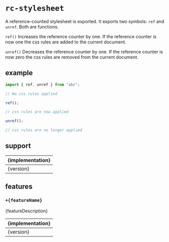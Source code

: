 # `rc-stylesheet`

A reference-counted stylesheet is exported. It exports two symbols: `ref` and `unref`. Both are functions.

`ref()` Increases the reference counter by one. If the reference counter is now one the css rules are added to the current document.

`unref()` Decreases the reference counter by one. If the reference counter is now zero the css rules are removed from the current document.

## example

``` javascript
import { ref, unref } from "abc";

// No css rules applied

ref();

// css rules are now applied

unref();

// css rules are no longer applied
```

## support

| {implementation} |
|------------------|
| {version}        |

## features

### `+{featureName}`

{featureDescription}

| {implementation} |
|------------------|
| {version}        |

